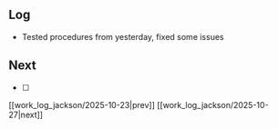 ## Log
- Tested procedures from yesterday, fixed some issues
## Next
- [ ]

[[work_log_jackson/2025-10-23|prev]] [[work_log_jackson/2025-10-27|next]]

